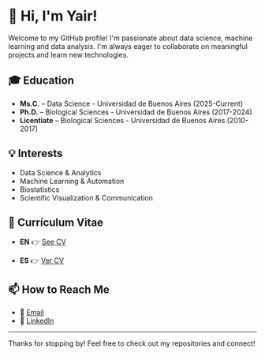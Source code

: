 # 👋 Hi, I'm Yair!
Welcome to my GitHub profile! I'm passionate about data science, machine learning and data analysis. I'm always eager to collaborate on meaningful projects and learn new technologies.

## 🎓 Education
- **Ms.C.** – Data Science - Universidad de Buenos Aires (2025-Current)
- **Ph.D.** – Biological Sciences - Universidad de Buenos Aires (2017-2024)
- **Licentiate** – Biological Sciences - Universidad de Buenos Aires (2010-2017)


## 💡 Interests
- Data Science & Analytics
- Machine Learning & Automation
- Biostatistics
- Scientific Visualization & Communication


## 📄 Currículum Vitae

- **EN** 👉 [See CV](https://github.com/ybarnatan/ybarnatan/raw/main/CV_Yair_Barnatan_EN_Jul_2025.pdf)

- **ES** 👉 [Ver CV](https://github.com/ybarnatan/ybarnatan/raw/main/CV_Yair_Barnatan_ES_Jul_2025.pdf)



## 📫 How to Reach Me
- 📧 [Email](mailto:ybbarnatan@gmail.com)
- 💼 [LinkedIn](https://www.linkedin.com/in/yair-barnatan/)


---

Thanks for stopping by! Feel free to check out my repositories and connect!
